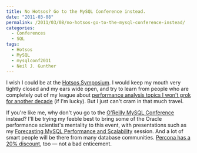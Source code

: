 ```yaml
---
title: No Hotsos? Go to the MySQL Conference instead.
date: "2011-03-08"
permalink: /2011/03/08/no-hotsos-go-to-the-mysql-conference-instead/
categories:
  - Conferences
  - SQL
tags:
  - Hotsos
  - MySQL
  - mysqlconf2011
  - Neil J. Gunther
---
```

I wish I could be at the [Hotsos Symposium][1]. I would keep my mouth very tightly closed and my ears wide open, and try to learn from people who are completely out of my league about [performance analysis topics I won't grok for another decade][2] (if I'm lucky). But I just can't cram in that much travel.

If you're like me, why don't you go to the [O'Reilly MySQL Conference][3] instead? I'll be trying my feeble best to bring some of the Oracle performance scientist's mentality to this event, with presentations such as my [Forecasting MySQL Performance and Scalability][4] session. And a lot of smart people will be there from many database communities. [Percona has a 20% discount][5], too &#8212; not a bad enticement.

 [1]: http://www.hotsos.com/sym11.html
 [2]: http://perfdynamics.blogspot.com/2011/03/hotsos-2011-mine-gapp.html
 [3]: http://en.oreilly.com/mysql2011/
 [4]: http://en.oreilly.com/mysql2011/public/schedule/detail/17153
 [5]: http://www.mysqlperformanceblog.com/2011/02/24/friends-of-percona-get-20-off-at-the-mysql-conference/
